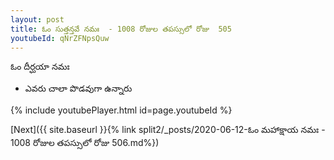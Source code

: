 ```yaml
---
layout: post
title: ఓం సుత్తన్తవే నమః  - 1008 రోజుల తపస్సులో రోజు  505
youtubeId: qNrZFNpsQuw
---
```

 
 
 ఓం దీర్ఘయా నమః  
 
 -  ఎవరు చాలా పొడవుగా ఉన్నారు 
 
  
 
  
 
 
 
 
 
 


{% include youtubePlayer.html id=page.youtubeId %}
 
[Next]({{ site.baseurl }}{% link  split2/_posts/2020-06-12-ఓం మహాక్షాయ నమః  - 1008 రోజుల తపస్సులో రోజు  506.md%})
 
